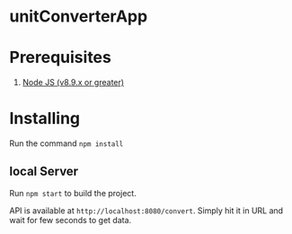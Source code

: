 # unitConverterApp

# Prerequisites
1. [Node JS (v8.9.x or greater)](<https://nodejs.org/en/download/>)

# Installing
Run the command `npm install`

## local Server
Run `npm start` to build the project. 

API is available at `http://localhost:8080/convert`. Simply hit it in URL and wait for few seconds to get data.



